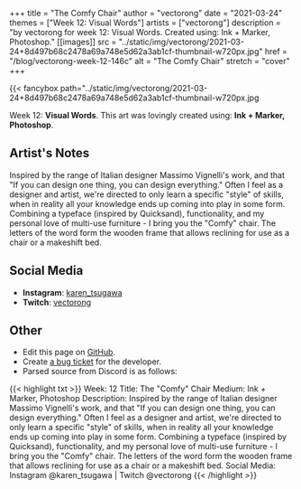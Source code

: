 +++
title =       "The Comfy Chair"
author =      "vectorong"
date =        "2021-03-24"
themes =      ["Week 12: Visual Words"]
artists =     ["vectorong"]
description = "by vectorong for week 12: Visual Words. Created using: Ink + Marker, Photoshop."
[[images]]
              src = "../static/img/vectorong/2021-03-24+8d497b68c2478a69a748e5d62a3ab1cf-thumbnail-w720px.jpg"
              href = "/blog/vectorong-week-12-146c"
              alt = "The Comfy Chair"
              stretch = "cover"
+++


{{< fancybox path="../static/img/vectorong/2021-03-24+8d497b68c2478a69a748e5d62a3ab1cf-thumbnail-w720px.jpg

Week 12: **Visual Words**. This art was lovingly created using: **Ink + Marker, Photoshop**.

## Artist's Notes

Inspired by the range of Italian designer Massimo Vignelli's work, and that "If you can design one thing, you can design everything." Often I feel as a designer and artist, we're directed to only learn a specific "style" of skills, when in reality all your knowledge ends up coming into play in some form. Combining a typeface (inspired by Quicksand), functionality, and my personal love of multi-use furniture - I bring you the "Comfy" chair. The letters of the word form the wooden frame that allows reclining for use as a chair or a makeshift bed.

## Social Media

- **Instagram**: <a href='https://instagram.com/karen_tsugawa' target='_blank'>karen_tsugawa</a>
- **Twitch**: <a href='https://twitch.tv/vectorong' target='_blank'>vectorong</a>

## Other

- Edit this page on [GitHub](https://github.com/teaminkling/web-refresh/edit/main/content/blog/vectorong-week-12-146c.md).
- Create [a bug ticket](https://github.com/teaminkling/web-refresh/issues/new?assignees=&labels=bug&template=problem-report.md&title=) for the developer.
- Parsed source from Discord is as follows:

{{< highlight txt >}}
Week: 12
Title: The "Comfy" Chair
Medium: Ink + Marker, Photoshop
Description: Inspired by the range of Italian designer Massimo Vignelli's work, and that "If you can design one thing, you can design everything." Often I feel as a designer and artist, we're directed to only learn a specific "style" of skills, when in reality all your knowledge ends up coming into play in some form. Combining a typeface (inspired by Quicksand), functionality, and my personal love of multi-use furniture - I bring you the "Comfy" chair. The letters of the word form the wooden frame that allows reclining for use as a chair or a makeshift bed.
Social Media: Instagram @karen_tsugawa  |  Twitch @vectorong
{{< /highlight >}}